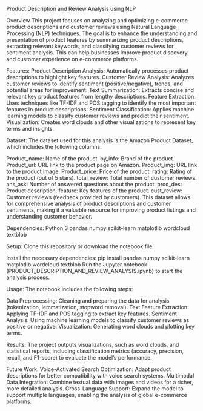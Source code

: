 Product Description and Review Analysis using NLP

Overview
This project focuses on analyzing and optimizing e-commerce product descriptions and customer reviews using Natural Language Processing (NLP) techniques. The goal is to enhance the understanding and presentation of product features by summarizing product descriptions, extracting relevant keywords, and classifying customer reviews for sentiment analysis. This can help businesses improve product discovery and customer experience on e-commerce platforms.

Features:
Product Description Analysis: Automatically processes product descriptions to highlight key features.
Customer Review Analysis: Analyzes customer reviews to identify sentiment (positive/negative), trends, and potential areas for improvement.
Text Summarization: Extracts concise and relevant key product features from lengthy descriptions.
Feature Extraction: Uses techniques like TF-IDF and POS tagging to identify the most important features in product descriptions.
Sentiment Classification: Applies machine learning models to classify customer reviews and predict their sentiment.
Visualization: Creates word clouds and other visualizations to represent key terms and insights.

Dataset:
The dataset used for this analysis is the Amazon Product Dataset, which includes the following columns:

Product_name: Name of the product.
by_info: Brand of the product.
Product_url: URL link to the product page on Amazon.
Product_img: URL link to the product image.
Product_price: Price of the product.
rating: Rating of the product (out of 5 stars).
total_review: Total number of customer reviews.
ans_ask: Number of answered questions about the product.
prod_des: Product description.
feature: Key features of the product.
cust_review: Customer reviews (feedback provided by customers).
This dataset allows for comprehensive analysis of product descriptions and customer sentiments, making it a valuable resource for improving product listings and understanding customer behavior.

Dependencies:
Python 3
pandas
numpy
scikit-learn
matplotlib
wordcloud
textblob

Setup:
Clone this repository or download the notebook file.

Install the necessary dependencies:
pip install pandas numpy scikit-learn matplotlib wordcloud textblob
Run the Jupyter notebook (PRODUCT_DESCRIPTION_AND_REVIEW_ANALYSIS.ipynb) to start the analysis process.

Usage:
The notebook includes the following steps:

Data Preprocessing: Cleaning and preparing the data for analysis (tokenization, lemmatization, stopword removal).
Text Feature Extraction: Applying TF-IDF and POS tagging to extract key features.
Sentiment Analysis: Using machine learning models to classify customer reviews as positive or negative.
Visualization: Generating word clouds and plotting key terms.

Results:
The project outputs visualizations, such as word clouds, and statistical reports, including classification metrics (accuracy, precision, recall, and F1-score) to evaluate the model’s performance.

Future Work:
Voice-Activated Search Optimization: Adapt product descriptions for better compatibility with voice search systems.
Multimodal Data Integration: Combine textual data with images and videos for a richer, more detailed analysis.
Cross-Language Support: Expand the model to support multiple languages, enabling the analysis of global e-commerce platforms.
